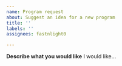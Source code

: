 ```yaml
---
name: Program request
about: Suggest an idea for a new program
title: ''
labels: ''
assignees: fastnlight0

---
```


**Describe what you would like** I would like...
